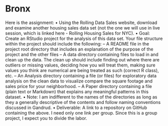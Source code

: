 # Bronx
Here is the assignment:
•	Using the Rolling Data Sales website, download and examine another housing sales data set (not the one we will use in live session, which is linked here - Rolling Housing Sales for NYC).
•	Goal: Create an RStudio project for the analysis of this data set. Your file structure within the project should include the following:
–	A README file in the project root directory that includes an explanation of the purpose of the project and the other files
–	A data directory containing files to load in and clean up the data. The clean up should include finding out where there are outliers or missing values, deciding how you will treat them, making sure values you think are numerical are being treated as such (correct R class), etc.
–	An Analysis directory containing a file (or files) for exploratory data analysis on the clean data to visualize compare the square footage and sales price for your neighborhood.
–	A Paper directory containing a file (plain text or Markdown) that explains any meaningful patterns in this dataset.
•	Note: I am indifferent to the names of the directories as long as they a generally descriptive of the contents and follow naming conventions discussed in Gandrud.
•	Deliverable: A link to a repository on GitHub containing the above. I need only one link per group. Since this is a group project, I expect you to divide the labor.
